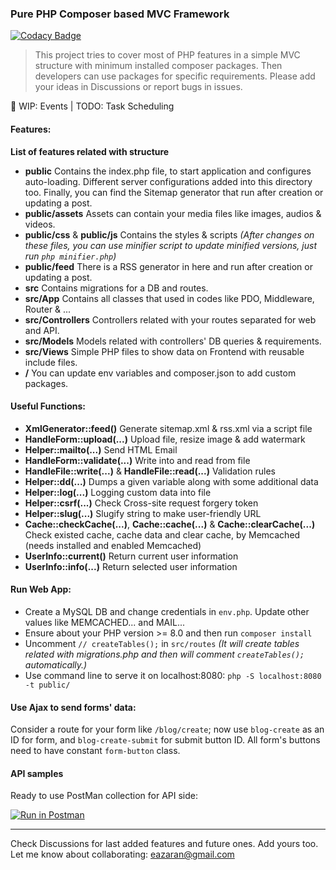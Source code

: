 ### Pure PHP Composer based MVC Framework

[![Codacy Badge](https://api.codacy.com/project/badge/Grade/9b13bf034af64123821121d191acfaff)](https://app.codacy.com/manual/eazaran/php-mvc?utm_source=github.com&utm_medium=referral&utm_content=iazaran/php-mvc&utm_campaign=Badge_Grade_Dashboard)

> This project tries to cover most of PHP features in a simple MVC structure with minimum installed composer packages. Then developers can use packages for specific requirements. Please add your ideas in Discussions or report bugs in issues.

🚧 WIP: Events | TODO: Task Scheduling

#### Features:
**List of features related with structure**
- **public**
Contains the index.php file, to start application and configures auto-loading. Different server configurations added into this directory too. Finally, you can find the Sitemap generator that run after creation or updating a post.
- **public/assets**
Assets can contain your media files like images, audios & videos.
- **public/css** & **public/js**
Contains the styles & scripts _(After changes on these files, you can use minifier script to update minified versions, just run `php minifier.php`)_
- **public/feed**
There is a RSS generator in here and run after creation or updating a post.
- **src**
Contains migrations for a DB and routes.
- **src/App**
Contains all classes that used in codes like PDO, Middleware, Router & ...
- **src/Controllers**
Controllers related with your routes separated for web and API.
- **src/Models**
Models related with controllers' DB queries & requirements.
- **src/Views**
Simple PHP files to show data on Frontend with reusable include files.
- **/**
You can update env variables and composer.json to add custom packages.

#### Useful Functions:
- **XmlGenerator::feed()**
Generate sitemap.xml & rss.xml via a script file
- **HandleForm::upload(...)**
Upload file, resize image & add watermark
- **Helper::mailto(...)**
Send HTML Email
- **HandleForm::validate(...)**
Write into and read from file
- **HandleFile::write(...)** & **HandleFile::read(...)**
Validation rules
- **Helper::dd(...)**
Dumps a given variable along with some additional data
- **Helper::log(...)**
Logging custom data into file
- **Helper::csrf(...)**
Check Cross-site request forgery token
- **Helper::slug(...)**
Slugify string to make user-friendly URL
- **Cache::checkCache(...)**, **Cache::cache(...)** & **Cache::clearCache(...)**
Check existed cache, cache data and clear cache, by Memcached (needs installed and enabled Memcached)
- **UserInfo::current()**
Return current user information
- **UserInfo::info(...)**
Return selected user information

#### Run Web App:
- Create a MySQL DB and change credentials in `env.php`. Update other values like MEMCACHED... and MAIL...
- Ensure about your PHP version >= 8.0 and then run `composer install`
- Uncomment `// createTables();` in `src/routes` _(It will create tables related with migrations.php and then will comment `createTables();` automatically.)_
- Use command line to serve it on localhost:8080: `php -S localhost:8080 -t public/`

#### Use Ajax to send forms' data:
Consider a route for your form like `/blog/create`; now use `blog-create` as an ID for form, and `blog-create-submit` for submit button ID. All form's buttons need to have constant `form-button` class.

#### API samples
Ready to use PostMan collection for API side:

[![Run in Postman](https://run.pstmn.io/button.svg)](https://documenter.getpostman.com/view/6224358/UV5agGTG)

------------
Check Discussions for last added features and future ones. Add yours too.
Let me know about collaborating:
[eazaran@gmail.com](mailto:eazaran@gmail.com "eazaran@gmail.com")
